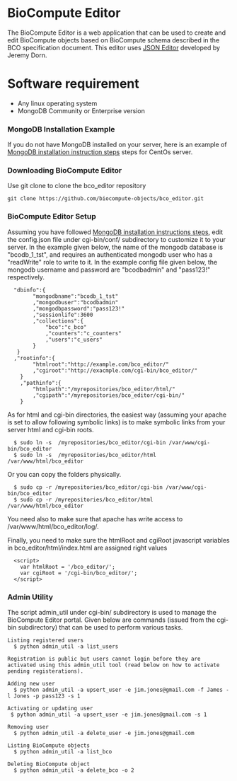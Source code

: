 BioCompute Editor
=================

The BioCompute Editor is a web application that can be used to create and edit BioCompute objects based on BioCompute schema described in the BCO specification document. This editor uses <a href="https://github.com/jdorn/json-editor">JSON Editor</a> developed by Jeremy Dorn.


Software requirement
====================
* Any linux operating system
* MongoDB Community or Enterprise version



### MongoDB Installation Example
If you do not have MongoDB installed on your server, here is an example of [MongoDB installation instruction steps](mongodb_installation.md) steps for CentOs server. 


### Downloading BioCompute Editor
Use git clone to clone the bco_editor repository

```
git clone https://github.com/biocompute-objects/bco_editor.git

```

### BioCompute Editor Setup
Assuming you have followed [MongoDB installation instructions steps](mongodb_installation.md), edit the config.json file under cgi-bin/conf/ subdirectory to customize it to your server. In the example given below, the name of the mongodb database is "bcodb_1_tst", and requires an authenticated mongodb user who has a "readWrite" role to write to it. In the example config file given below, the mongodb username and password are "bcodbadmin" and "pass123!" respectively.


```
  "dbinfo":{
        "mongodbname":"bcodb_1_tst"
        ,"mongodbuser":"bcodbadmin"
        ,"mongodbpassword":"pass123!"
        ,"sessionlife":3600
        ,"collections":{
            "bco":"c_bco"
            ,"counters":"c_counters"
            ,"users":"c_users"
        }
   }    
  ,"rootinfo":{
        "htmlroot":"http://example.com/bco_editor/"
        ,"cgiroot":"http://exacmple.com/cgi-bin/bco_editor/"
    }
    ,"pathinfo":{
        "htmlpath":"/myrepositories/bco_editor/html/"
        ,"cgipath":"/myrepositories/bco_editor/cgi-bin/"
    }

```

As for html and cgi-bin directories, the easiest way (assuming your apache is set to allow following symbolic links) is to make symbolic links from your server html and cgi-bin roots.

```
  $ sudo ln -s  /myrepositories/bco_editor/cgi-bin /var/www/cgi-bin/bco_editor
  $ sudo ln -s  /myrepositories/bco_editor/html /var/www/html/bco_editor
```

Or you can copy the folders physically.

```
  $ sudo cp -r /myrepositories/bco_editor/cgi-bin /var/www/cgi-bin/bco_editor
  $ sudo cp -r /myrepositories/bco_editor/html /var/www/html/bco_editor
```

You need also to make sure that apache has write access to /var/www/html/bco_editor/log/.

Finally, you need to make sure the htmlRoot and cgiRoot javascript variables in bco_editor/html/index.html are assigned right values

```
  <script>
    var htmlRoot = '/bco_editor/';
    var cgiRoot = '/cgi-bin/bco_editor/';
  </script>
```

### Admin Utility
The script admin_util under cgi-bin/ subdirectory is used to manage the BioCompute Editor portal. Given below are commands (issued from the cgi-bin subdirectory) that can be used to perform various tasks.
 
```
Listing registered users 
  $ python admin_util -a list_users

Registration is public but users cannot login before they are activated using this admin_util tool (read below on how to activate pending registerations).

Adding new user
  $ python admin_util -a upsert_user -e jim.jones@gmail.com -f James -l Jones -p pass123 -s 1

Activating or updating user
 $ python admin_util -a upsert_user -e jim.jones@gmail.com -s 1

Removing user
  $ python admin_util -a delete_user -e jim.jones@gmail.com

Listing BioCompute objects
  $ python admin_util -a list_bco

Deleting BioCompute object
  $ python admin_util -a delete_bco -o 2

```







